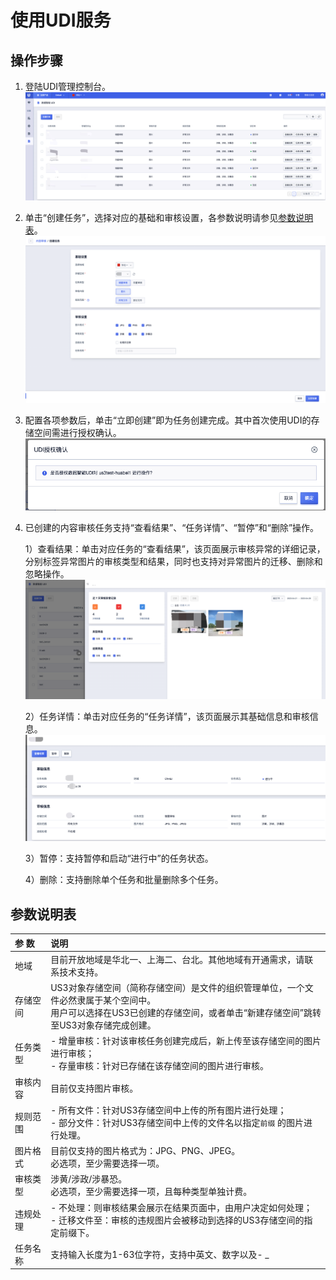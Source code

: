 # 使用UDI服务

## 操作步骤
1. 登陆UDI管理控制台。
![image](/images/udi控制台首页.png)

2. 单击“创建任务”，选择对应的基础和审核设置，各参数说明请参见[参数说明表](https://docs.ucloud.cn/udi/quick/how_to_use?id=参数说明表)。
![image](/images/udi创建任务.png)

3. 配置各项参数后，单击“立即创建”即为任务创建完成。其中首次使用UDI的存储空间需进行授权确认。
![image](/images/udi授权确认页.png)

4. 已创建的内容审核任务支持“查看结果”、“任务详情”、“暂停”和“删除”操作。

    1）查看结果：单击对应任务的“查看结果”，该页面展示审核异常的详细记录，分别标签异常图片的审核类型和结果，同时也支持对异常图片的迁移、删除和忽略操作。
  ![image](/images/udi查看结果.png)
  
    2）任务详情：单击对应任务的“任务详情”，该页面展示其基础信息和审核信息。
  ![image](/images/udi任务详情.png)
  
    3）暂停：支持暂停和启动“进行中”的任务状态。
  
    4）删除：支持删除单个任务和批量删除多个任务。
    

  
## 参数说明表

| 参   数  | 说明                                                         |
| :------- | :----------------------------------------------------------- |
| 地域     | 目前开放地域是华北一、上海二、台北。其他地域有开通需求，请联系技术支持。 |
| 存储空间 | US3对象存储空间（简称存储空间）是文件的组织管理单位，一个文件必然隶属于某个空间中。<br>用户可以选择在US3已创建的存储空间，或者单击“新建存储空间”跳转至US3对象存储完成创建。 |
| 任务类型 | - 增量审核：针对该审核任务创建完成后，新上传至该存储空间的图片进行审核；<br>- 存量审核：针对已存储在该存储空间的图片进行审核。 |
| 审核内容 | 目前仅支持图片审核。                                         |
| 规则范围 | - 所有文件：针对US3存储空间中上传的所有图片进行处理；<br>- 部分文件：针对US3存储空间中上传的文件名以指定`前缀` 的图片进行处理。 |
| 图片格式 | 目前仅支持的图片格式为：JPG、PNG、JPEG。<br>必选项，至少需要选择一项。 |
| 审核类型 | 涉黄/涉政/涉暴恐。<br>必选项，至少需要选择一项，且每种类型单独计费。 |
| 违规处理 | - 不处理：则审核结果会展示在结果页面中，由用户决定如何处理；<br>- 迁移文件至：审核的违规图片会被移动到选择的US3存储空间的指定前缀下。 |
| 任务名称 | 支持输入长度为1-63位字符，支持中英文、数字以及- _            |
